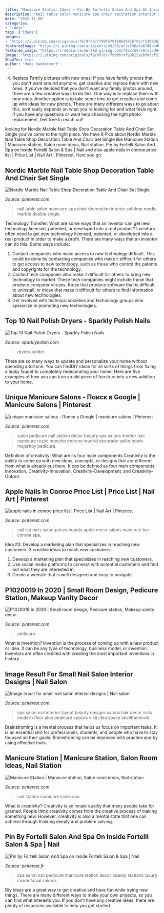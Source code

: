 ```yaml
---
title: "Manicure Station Ideas ~ Pin By Fortelli Salon And Spa On Inside Fortelli Salon &amp; Spa"
description: "Nail table salon manicure spa chair decoration interior solidrop nordic marble double single"
date: "2022-11-06"
categories:
- "ideas"
tags: ["ideas"]
images:
- "https://i.pinimg.com/originals/f9/9f/b7/f99fb79f99b2592bf95cf539936231a4.jpg"
featuredImage: "https://i.pinimg.com/originals/e5/58/af/e558afe6700c4d840a05e2f373327b3d.jpg"
featured_image: "https://s-media-cache-ak0.pinimg.com/736x/d9/c9/ca/d9c9ca8844fee0cbda4136ba694ccdae--pedicure-salon-ideas-pedicure-bowls.jpg"
image: "https://i.pinimg.com/originals/f9/9f/b7/f99fb79f99b2592bf95cf539936231a4.jpg"
ShowToc: true
author: "Meda Vandervort"
---
```



4. Replace Family pictures with new ones: If you have family photos that you don't want around anymore, get creative and replace them with new ones.
If you've decided that you don't want any family photos around, there are a few creative ways to do this. One way is to replace them with new ones. Another option is to take some time to get creative and come up with ideas for new photos. There are many different ways to go about this, so it really depends on what you're looking for and what feels right. If you have any questions or want help choosing the right photo replacement, feel free to reach out!

	

		
looking for Nordic Marble Nail Table Shop Decoration Table And Chair Set Single you've came to the right place. We have 8 Pics about Nordic Marble Nail Table Shop Decoration Table And Chair Set Single like Manicure Station | Manicure station, Salon room ideas, Nail station, Pin by Fortelli Salon And Spa on Inside Fortelli Salon &amp; Spa | Nail and also apple nails in conroe price list | Price List | Nail Art | Pinterest. Here you go:
		
    
## Nordic Marble Nail Table Shop Decoration Table And Chair Set Single

<img loading=lazy src="https://i.pinimg.com/originals/99/7b/03/997b030bcb00cca1305ac65d24669d83.jpg" onerror="this.onerror=null;this.src='https://tse3.mm.bing.net/th?id=OIP.Ngxke0pNpovHSIwN30g0NwHaHY&amp;pid=15.1';" alt="Nordic Marble Nail Table Shop Decoration Table And Chair Set Single">

_Source: pinterest.com_

>nail table salon manicure spa chair decoration interior solidrop nordic marble double single. 

	

Technology Transfer: What are some ways that an inventor can get new technology licensed, patented, or developed into a real product?
Inventors often need to get new technology licensed, patented, or developed into a real product in order to make a profit. There are many ways that an inventor can do this. Some ways include: 
1. Contact companies who make access to new technology difficult. This could be done by contacting companies who make it difficult for others to get access to new technology, such as those who control the patents and copyrights for the technology. 
2. Contact tech companies who make it difficult for others to bring new technology to market. These tech companies might include those that produce computer viruses, those that produce software that is difficult to uninstall, or those that make it difficult for others to find information about new technologies. 
3. Get involved with technical societies and technology groups who specialize in promoting new technologies.

    
## Top 10 Nail Polish Dryers - Sparkly Polish Nails

<img loading=lazy src="http://www.sparklypolish.com/wp-content/uploads/2017/07/1.Polder-Nail-Station-3-in-1-Nail-Dryer-and-Storage.jpg" onerror="this.onerror=null;this.src='https://tse3.mm.bing.net/th?id=OIP.pcO9uryMBVSqJrItQLxI2AAAAA&amp;pid=15.1';" alt="Top 10 Nail Polish Dryers - Sparkly Polish Nails">

_Source: sparklypolish.com_

>dryers polder. 

	

There are so many ways to update and personalize your home without spending a fortune. You can findDIY ideas for all sorts of things from fixing a leaky faucet to completely redecorating your home. Here are five examples of how you can turn an old piece of furniture into a new addition to your home.

    
## Unique Manicure Salons - Поиск в Google | Manicure Salons | Pinterest

<img loading=lazy src="https://s-media-cache-ak0.pinimg.com/736x/d9/c9/ca/d9c9ca8844fee0cbda4136ba694ccdae--pedicure-salon-ideas-pedicure-bowls.jpg" onerror="this.onerror=null;this.src='https://tse4.mm.bing.net/th?id=OIP.lgKU7ANoq2K98ydUl4OVZAHaJ4&amp;pid=15.1';" alt="unique manicure salons - Поиск в Google | manicure salons | Pinterest">

_Source: pinterest.com_

>salon pedicure nail station decor beauty spa salons interior hair manicure rustic moncho moreno madrid decorado salón bowls mujerhoy pedicura. 

	

Definition of creativity: What are its four main components
Creativity is the ability to come up with new ideas, concepts, or designs that are different from what is already out there. It can be defined as four main components: Innovation, Creativity-Innovation, Creativity-Development, and Creativity-Output.

    
## Apple Nails In Conroe Price List | Price List | Nail Art | Pinterest

<img loading=lazy src="https://s-media-cache-ak0.pinimg.com/736x/80/ca/ef/80caef0bbc2bc4c3fcc4796493471432.jpg" onerror="this.onerror=null;this.src='https://tse4.mm.bing.net/th?id=OIP.6WCnYW4BLDA_0JlMg2zfWwHaKY&amp;pid=15.1';" alt="apple nails in conroe price list | Price List | Nail Art | Pinterest">

_Source: pinterest.com_

>nail list nails salon prices beauty apple menu salons manicure bar conroe spa. 

	

Idea #3: Develop a marketing plan that specializes in reaching new customers.
3 creative ideas to reach new customers.
1. Develop a marketing plan that specializes in reaching new customers. 
2. Use social media platforms to connect with potential customers and find out what they are interested in. 
3. Create a website that is well designed and easy to navigate.

    
## P1020019 In 2020 | Small Room Design, Pedicure Station, Makeup Vanity Decor

<img loading=lazy src="https://i.pinimg.com/originals/37/28/00/372800096a3cb907fe56bbca54f7a3f2.jpg" onerror="this.onerror=null;this.src='https://tse4.mm.bing.net/th?id=OIP.FLDA2UTrGFKO6gme1PAa8wHaJ4&amp;pid=15.1';" alt="P1020019 in 2020 | Small room design, Pedicure station, Makeup vanity decor">

_Source: pinterest.com_

>pedicure. 

	

What is Invention?
Invention is the process of coming up with a new product or idea. It can be any type of technology, business model, or invention. Inventors are often credited with creating the most important inventions in history.

    
## Image Result For Small Nail Salon Interior Designs | Nail Salon

<img loading=lazy src="https://i.pinimg.com/originals/e5/58/af/e558afe6700c4d840a05e2f373327b3d.jpg" onerror="this.onerror=null;this.src='https://tse3.mm.bing.net/th?id=OIP.VR1hPc0igsHlnFwkvrbwoAHaFj&amp;pid=15.1';" alt="Image result for small nail salon interior designs | Nail salon">

_Source: pinterest.com_

>spa salon nail interior layout beauty designs salons hair decor nails modern floor plan pedicure spaces visit idea space anvilthemovie. 

	

Brainstroming is a mental process that helps us focus on important tasks. It is an essential skill for professionals, students, and people who have to stay focused on their goals. Brainstroming can be improved with practice and by using effective tools.

    
## Manicure Station | Manicure Station, Salon Room Ideas, Nail Station

<img loading=lazy src="https://i.pinimg.com/originals/f9/9f/b7/f99fb79f99b2592bf95cf539936231a4.jpg" onerror="this.onerror=null;this.src='https://tse3.mm.bing.net/th?id=OIP.wzfzD_Zsel21nfvf1nxPdQHaEK&amp;pid=15.1';" alt="Manicure Station | Manicure station, Salon room ideas, Nail station">

_Source: pinterest.com_

>nail station manicure salon spa. 

	

What is creativity?
Creativity is an innate quality that many people take for granted. People think creativity comes from the creative process of making something new. However, creativity is also a mental state that one can achieve through thinking deeply and problem solving.

    
## Pin By Fortelli Salon And Spa On Inside Fortelli Salon &amp; Spa | Nail

<img loading=lazy src="https://i.pinimg.com/originals/b9/c1/59/b9c159edeaf86271fa3d05b1dd0c6a54.jpg" onerror="this.onerror=null;this.src='https://tse1.mm.bing.net/th?id=OIP.xfVH6U3yfIY-k4oOqzRnxgHaE3&amp;pid=15.1';" alt="Pin by Fortelli Salon And Spa on Inside Fortelli Salon &amp; Spa | Nail">

_Source: pinterest.fr_

>spa salon nail pedicure manicure station decor beauty stations luxury inside facial saloon. 

	

Diy ideas are a great way to get creative and have fun while trying new things. There are many different ways to make your own projects, so you can find what interests you. If you don’t have any creative ideas, there are plenty of resources available to help you get started.

